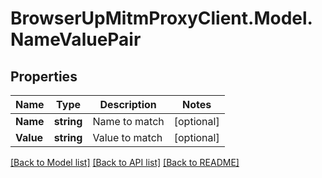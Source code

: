 # BrowserUpMitmProxyClient.Model.NameValuePair

## Properties

Name | Type | Description | Notes
------------ | ------------- | ------------- | -------------
**Name** | **string** | Name to match | [optional] 
**Value** | **string** | Value to match | [optional] 

[[Back to Model list]](../README.md#documentation-for-models) [[Back to API list]](../README.md#documentation-for-api-endpoints) [[Back to README]](../README.md)

